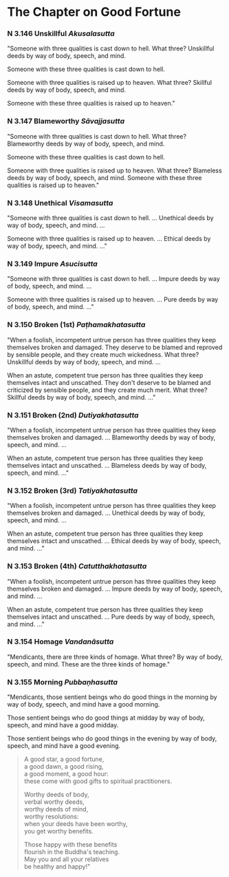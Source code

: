 # The Chapter on Good Fortune

### N 3.146 Unskillful  *Akusalasutta*

"Someone with three qualities is cast down to hell. What three?
Unskillful deeds by way of body, speech, and mind.

Someone with these three qualities is cast down to hell.

Someone with three qualities is raised up to heaven. What three?
Skillful deeds by way of body, speech, and mind.

Someone with these three qualities is raised up to heaven."

<!--pg-->
### N 3.147 Blameworthy  *Sāvajjasutta*

"Someone with three qualities is cast down to hell. What three?
Blameworthy deeds by way of body, speech, and mind.

Someone with these three qualities is cast down to hell.

Someone with three qualities is raised up to heaven. What three?
Blameless deeds by way of body, speech, and mind. Someone with these
three qualities is raised up to heaven."

<!--pg-->
### N 3.148 Unethical  *Visamasutta*

"Someone with three qualities is cast down to hell. ... Unethical deeds
by way of body, speech, and mind. ...

Someone with three qualities is raised up to heaven. ... Ethical deeds
by way of body, speech, and mind. ..."

<!--pg-->
### N 3.149 Impure  *Asucisutta*

"Someone with three qualities is cast down to hell. ... Impure deeds by
way of body, speech, and mind. ...

Someone with three qualities is raised up to heaven. ... Pure deeds by
way of body, speech, and mind. ..."

<!--pg-->
### N 3.150 Broken (1st)  *Paṭhamakhatasutta*

"When a foolish, incompetent untrue person has three qualities they keep
themselves broken and damaged. They deserve to be blamed and reproved by
sensible people, and they create much wickedness. What three? Unskillful
deeds by way of body, speech, and mind. ...

When an astute, competent true person has three qualities they keep
themselves intact and unscathed. They don't deserve to be blamed and
criticized by sensible people, and they create much merit. What three?
Skillful deeds by way of body, speech, and mind. ..."

<!--pg-->
### N 3.151 Broken (2nd)  *Dutiyakhatasutta*

"When a foolish, incompetent untrue person has three qualities they keep
themselves broken and damaged. ... Blameworthy deeds by way of body,
speech, and mind. ...

When an astute, competent true person has three qualities they keep
themselves intact and unscathed. ... Blameless deeds by way of body,
speech, and mind. ..."

<!--pg-->
### N 3.152 Broken (3rd)  *Tatiyakhatasutta*

"When a foolish, incompetent untrue person has three qualities they keep
themselves broken and damaged. ... Unethical deeds by way of body,
speech, and mind. ...

When an astute, competent true person has three qualities they keep
themselves intact and unscathed. ... Ethical deeds by way of body,
speech, and mind. ..."

<!--pg-->
### N 3.153 Broken (4th)  *Catutthakhatasutta*

"When a foolish, incompetent untrue person has three qualities they keep
themselves broken and damaged. ... Impure deeds by way of body, speech,
and mind. ...

When an astute, competent true person has three qualities they keep
themselves intact and unscathed. ... Pure deeds by way of body, speech,
and mind. ..."

<!--pg-->
### N 3.154 Homage  *Vandanāsutta*

"Mendicants, there are three kinds of homage. What three? By way of
body, speech, and mind. These are the three kinds of homage."

<!--pg-->
### N 3.155 Morning  *Pubbaṇhasutta*

"Mendicants, those sentient beings who do good things in the morning by
way of body, speech, and mind have a good morning.

Those sentient beings who do good things at midday by way of body,
speech, and mind have a good midday.

Those sentient beings who do good things in the evening by way of body,
speech, and mind have a good evening.

> A good star, a good fortune,\
> a good dawn, a good rising,\
> a good moment, a good hour:\
> these come with good gifts to spiritual practitioners.
>
> Worthy deeds of body,\
> verbal worthy deeds,\
> worthy deeds of mind,\
> worthy resolutions:\
> when your deeds have been worthy,\
> you get worthy benefits.
>
> Those happy with these benefits\
> flourish in the Buddha's teaching.\
> May you and all your relatives\
> be healthy and happy!"

